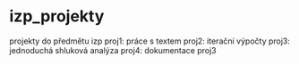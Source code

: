 # izp_projekty
projekty do předmětu izp
proj1: práce s textem
proj2: iterační výpočty
proj3: jednoduchá shluková analýza
proj4: dokumentace proj3
